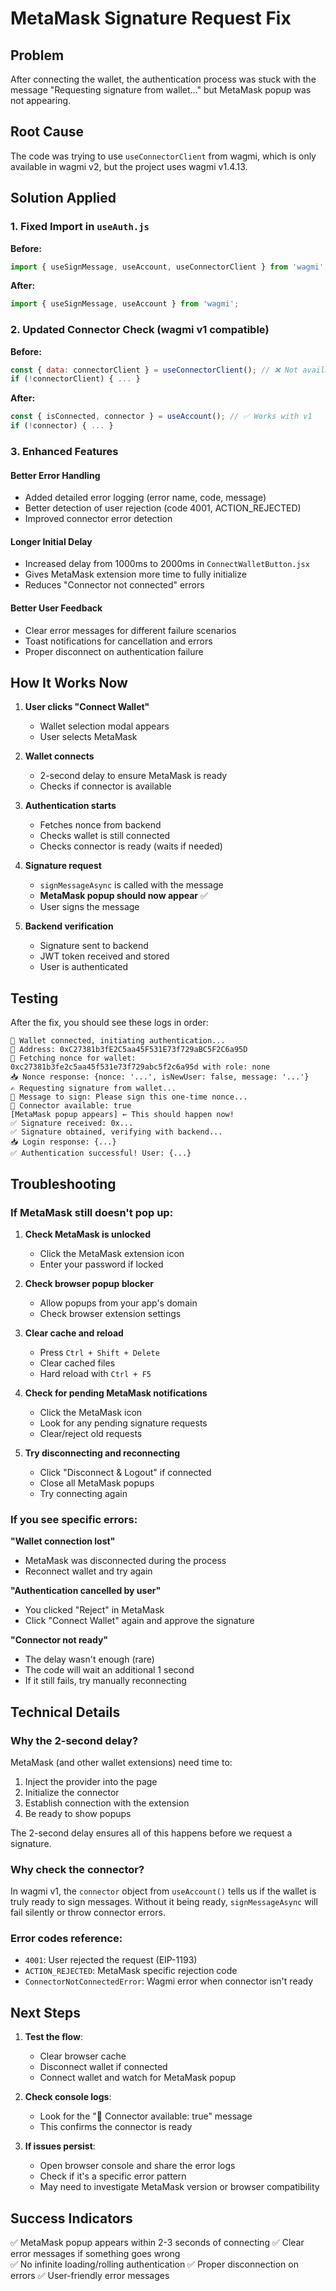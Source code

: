 # MetaMask Signature Request Fix

## Problem
After connecting the wallet, the authentication process was stuck with the message "Requesting signature from wallet..." but MetaMask popup was not appearing.

## Root Cause
The code was trying to use `useConnectorClient` from wagmi, which is only available in wagmi v2, but the project uses wagmi v1.4.13.

## Solution Applied

### 1. Fixed Import in `useAuth.js`
**Before:**
```javascript
import { useSignMessage, useAccount, useConnectorClient } from 'wagmi';
```

**After:**
```javascript
import { useSignMessage, useAccount } from 'wagmi';
```

### 2. Updated Connector Check (wagmi v1 compatible)
**Before:**
```javascript
const { data: connectorClient } = useConnectorClient(); // ❌ Not available in v1
if (!connectorClient) { ... }
```

**After:**
```javascript
const { isConnected, connector } = useAccount(); // ✅ Works with v1
if (!connector) { ... }
```

### 3. Enhanced Features

#### Better Error Handling
- Added detailed error logging (error name, code, message)
- Better detection of user rejection (code 4001, ACTION_REJECTED)
- Improved connector error detection

#### Longer Initial Delay
- Increased delay from 1000ms to 2000ms in `ConnectWalletButton.jsx`
- Gives MetaMask extension more time to fully initialize
- Reduces "Connector not connected" errors

#### Better User Feedback
- Clear error messages for different failure scenarios
- Toast notifications for cancellation and errors
- Proper disconnect on authentication failure

## How It Works Now

1. **User clicks "Connect Wallet"**
   - Wallet selection modal appears
   - User selects MetaMask

2. **Wallet connects**
   - 2-second delay to ensure MetaMask is ready
   - Checks if connector is available

3. **Authentication starts**
   - Fetches nonce from backend
   - Checks wallet is still connected
   - Checks connector is ready (waits if needed)

4. **Signature request**
   - `signMessageAsync` is called with the message
   - **MetaMask popup should now appear** ✅
   - User signs the message

5. **Backend verification**
   - Signature sent to backend
   - JWT token received and stored
   - User is authenticated

## Testing

After the fix, you should see these logs in order:

```
🔐 Wallet connected, initiating authentication...
📍 Address: 0xC27381b3fE2C5aa45F531E73f729aBC5F2C6a95D
📡 Fetching nonce for wallet: 0xc27381b3fe2c5aa45f531e73f729abc5f2c6a95d with role: none
📥 Nonce response: {nonce: '...', isNewUser: false, message: '...'}
✍️ Requesting signature from wallet...
📝 Message to sign: Please sign this one-time nonce...
🔌 Connector available: true
[MetaMask popup appears] ← This should happen now!
✅ Signature received: 0x...
✅ Signature obtained, verifying with backend...
📥 Login response: {...}
✅ Authentication successful! User: {...}
```

## Troubleshooting

### If MetaMask still doesn't pop up:

1. **Check MetaMask is unlocked**
   - Click the MetaMask extension icon
   - Enter your password if locked

2. **Check browser popup blocker**
   - Allow popups from your app's domain
   - Check browser extension settings

3. **Clear cache and reload**
   - Press `Ctrl + Shift + Delete`
   - Clear cached files
   - Hard reload with `Ctrl + F5`

4. **Check for pending MetaMask notifications**
   - Click the MetaMask icon
   - Look for any pending signature requests
   - Clear/reject old requests

5. **Try disconnecting and reconnecting**
   - Click "Disconnect & Logout" if connected
   - Close all MetaMask popups
   - Try connecting again

### If you see specific errors:

**"Wallet connection lost"**
- MetaMask was disconnected during the process
- Reconnect wallet and try again

**"Authentication cancelled by user"**
- You clicked "Reject" in MetaMask
- Click "Connect Wallet" again and approve the signature

**"Connector not ready"**
- The delay wasn't enough (rare)
- The code will wait an additional 1 second
- If it still fails, try manually reconnecting

## Technical Details

### Why the 2-second delay?
MetaMask (and other wallet extensions) need time to:
1. Inject the provider into the page
2. Initialize the connector
3. Establish connection with the extension
4. Be ready to show popups

The 2-second delay ensures all of this happens before we request a signature.

### Why check the connector?
In wagmi v1, the `connector` object from `useAccount()` tells us if the wallet is truly ready to sign messages. Without it being ready, `signMessageAsync` will fail silently or throw connector errors.

### Error codes reference:
- `4001`: User rejected the request (EIP-1193)
- `ACTION_REJECTED`: MetaMask specific rejection code
- `ConnectorNotConnectedError`: Wagmi error when connector isn't ready

## Next Steps

1. **Test the flow**:
   - Clear browser cache
   - Disconnect wallet if connected
   - Connect wallet and watch for MetaMask popup

2. **Check console logs**:
   - Look for the "🔌 Connector available: true" message
   - This confirms the connector is ready

3. **If issues persist**:
   - Open browser console and share the error logs
   - Check if it's a specific error pattern
   - May need to investigate MetaMask version or browser compatibility

## Success Indicators

✅ MetaMask popup appears within 2-3 seconds of connecting
✅ Clear error messages if something goes wrong  
✅ No infinite loading/rolling authentication
✅ Proper disconnection on errors
✅ User-friendly error messages
